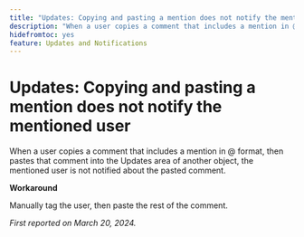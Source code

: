 ```yaml
---
title: "Updates: Copying and pasting a mention does not notify the mentioned user"
description: "When a user copies a comment that includes a mention in @ format, then pastes that comment into the Updates area of another object, the mentioned user is not notified about the pasted comment."
hidefromtoc: yes
feature: Updates and Notifications
---
```


# Updates: Copying and pasting a mention does not notify the mentioned user

When a user copies a comment that includes a mention in @ format, then pastes that comment into the Updates area of another object, the mentioned user is not notified about the pasted comment.

**Workaround**

Manually tag the user, then paste the rest of the comment.

_First reported on March 20, 2024._
